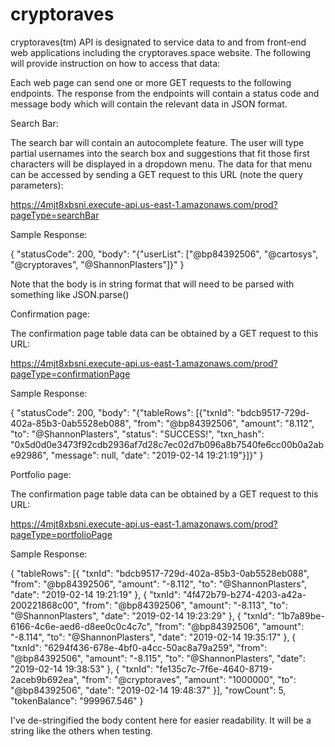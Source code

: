 # cryptoraves
cryptoraves(tm) API is designated to service data to and from front-end web applications including the cryptoraves.space website.  The following will provide instruction on how to access that data:

Each web page can send one or more GET requests to the following endpoints. The response from the endpoints will contain a status code and message body which will contain the relevant data in JSON format.
 

Search Bar:

The search bar will contain an autocomplete feature.  The user will type partial usernames into the search box and suggestions that fit those first characters will be displayed in a dropdown menu.  The data for that menu can be accessed by sending a GET request to this URL (note the query parameters):

https://4mjt8xbsni.execute-api.us-east-1.amazonaws.com/prod?pageType=searchBar


Sample Response:

{
	"statusCode": 200,
	"body": "{\"userList\": [\"@bp84392506\", \"@cartosys\", \"@cryptoraves\", \"@ShannonPlasters\"]}"
}

Note that the body is in string format that will need to be parsed with something like JSON.parse()


Confirmation page:

The confirmation page table data can be obtained by a GET request to this URL:

https://4mjt8xbsni.execute-api.us-east-1.amazonaws.com/prod?pageType=confirmationPage


Sample Response:

{
  "statusCode": 200,
  "body": "{\"tableRows\": [{\"txnId\": \"bdcb9517-729d-402a-85b3-0ab5528eb088\", \"from\": \"@bp84392506\", \"amount\": \"8.112\", \"to\": \"@ShannonPlasters\", \"status\": \"SUCCESS!\", \"txn_hash\": \"0x5d0d0e3473f92cdb2936af7d28c7ec02d7b096a8b7540fe6cc00b0a2abe92986\", \"message\": null, \"date\": \"2019-02-14 19:21:19\"}]}"
}

Portfolio page:

The confirmation page table data can be obtained by a GET request to this URL:

https://4mjt8xbsni.execute-api.us-east-1.amazonaws.com/prod?pageType=portfolioPage


Sample Response:

{
	"tableRows": [{
		"txnId": "bdcb9517-729d-402a-85b3-0ab5528eb088",
		"from": "@bp84392506",
		"amount": "-8.112",
		"to": "@ShannonPlasters",
		"date": "2019-02-14 19:21:19"
	}, {
		"txnId": "4f472b79-b274-4203-a42a-200221868c00",
		"from": "@bp84392506",
		"amount": "-8.113",
		"to": "@ShannonPlasters",
		"date": "2019-02-14 19:23:29"
	}, {
		"txnId": "1b7a89be-6166-4c6e-aed6-d8ee0c0c4c7c",
		"from": "@bp84392506",
		"amount": "-8.114",
		"to": "@ShannonPlasters",
		"date": "2019-02-14 19:35:17"
	}, {
		"txnId": "6294f436-678e-4bf0-a4cc-50ac8a79a259",
		"from": "@bp84392506",
		"amount": "-8.115",
		"to": "@ShannonPlasters",
		"date": "2019-02-14 19:38:53"
	}, {
		"txnId": "fe135c7c-7f6e-4640-8719-2aceb9b692ea",
		"from": "@cryptoraves",
		"amount": "1000000",
		"to": "@bp84392506",
		"date": "2019-02-14 19:48:37"
	}],
	"rowCount": 5,
	"tokenBalance": "999967.546"
}

I've de-stringified the body content here for easier readability. It will be a string like the others when testing.
